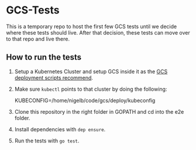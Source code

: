 # GCS-Tests

This is a temporary repo to host the first few GCS tests until we decide where
these tests should live. After that decision, these tests can move over to that
repo and live there.

## How to run the tests
1. Setup a Kubernetes Cluster and setup GCS inside it as the [GCS deployment
   scripts recommend][1].
2. Make sure `kubectl` points to that cluster by doing the following:

      KUBECONFIG=/home/nigelb/code/gcs/deploy/kubeconfig

3. Clone this repository in the right folder in GOPATH and cd into the e2e
   folder.
4. Install dependencies with `dep ensure`.
4. Run the tests with `go test`.


[1]: https://github.com/gluster/gcs/tree/master/deploy
